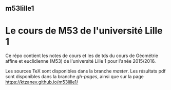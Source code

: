 ## m53lille1
# Le cours de M53 de l'université Lille 1

Ce répo contient les notes de cours et les de tds du cours de Géométrie affine et euclidienne (M53) de l'université Lille 1 pour l'anée 2015/2016.

Les sources TeX sont disponibles dans la branche *master*.
Les résultats pdf sont disponibles dans la branche *gh-pages*, ainsi que sur la page https://ktzanev.github.io/m53lille1/
